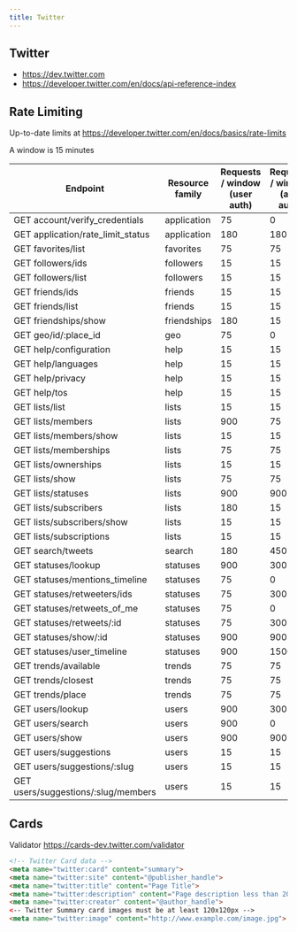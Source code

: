 ```yaml
---
title: Twitter
---
```


## Twitter

* <https://dev.twitter.com>
* <https://developer.twitter.com/en/docs/api-reference-index>

## Rate Limiting

Up-to-date limits at <https://developer.twitter.com/en/docs/basics/rate-limits>

A window is 15 minutes

Endpoint                            | Resource family | Requests / window (user auth) | Requests / window (app auth)
---                                 | ---             | ---                           | ---
GET account/verify_credentials      | application     | 75                            | 0
GET application/rate_limit_status   | application     | 180                           | 180
GET favorites/list                  | favorites       | 75                            | 75
GET followers/ids                   | followers       | 15                            | 15
GET followers/list                  | followers       | 15                            | 15
GET friends/ids                     | friends         | 15                            | 15
GET friends/list                    | friends         | 15                            | 15
GET friendships/show                | friendships     | 180                           | 15
GET geo/id/:place_id                | geo             | 75                            | 0
GET help/configuration              | help            | 15                            | 15
GET help/languages                  | help            | 15                            | 15
GET help/privacy                    | help            | 15                            | 15
GET help/tos                        | help            | 15                            | 15
GET lists/list                      | lists           | 15                            | 15
GET lists/members                   | lists           | 900                           | 75
GET lists/members/show              | lists           | 15                            | 15
GET lists/memberships               | lists           | 75                            | 75
GET lists/ownerships                | lists           | 15                            | 15
GET lists/show                      | lists           | 75                            | 75
GET lists/statuses                  | lists           | 900                           | 900
GET lists/subscribers               | lists           | 180                           | 15
GET lists/subscribers/show          | lists           | 15                            | 15
GET lists/subscriptions             | lists           | 15                            | 15
GET search/tweets                   | search          | 180                           | 450
GET statuses/lookup                 | statuses        | 900                           | 300
GET statuses/mentions_timeline      | statuses        | 75                            | 0
GET statuses/retweeters/ids         | statuses        | 75                            | 300
GET statuses/retweets_of_me         | statuses        | 75                            | 0
GET statuses/retweets/:id           | statuses        | 75                            | 300
GET statuses/show/:id               | statuses        | 900                           | 900
GET statuses/user_timeline          | statuses        | 900                           | 1500
GET trends/available                | trends          | 75                            | 75
GET trends/closest                  | trends          | 75                            | 75
GET trends/place                    | trends          | 75                            | 75
GET users/lookup                    | users           | 900                           | 300
GET users/search                    | users           | 900                           | 0
GET users/show                      | users           | 900                           | 900
GET users/suggestions               | users           | 15                            | 15
GET users/suggestions/:slug         | users           | 15                            | 15
GET users/suggestions/:slug/members | users           | 15                            | 15

## Cards

Validator <https://cards-dev.twitter.com/validator>

```html
<!-- Twitter Card data -->
<meta name="twitter:card" content="summary">
<meta name="twitter:site" content="@publisher_handle">
<meta name="twitter:title" content="Page Title">
<meta name="twitter:description" content="Page description less than 200 characters">
<meta name="twitter:creator" content="@author_handle">
<-- Twitter Summary card images must be at least 120x120px -->
<meta name="twitter:image" content="http://www.example.com/image.jpg">
```
